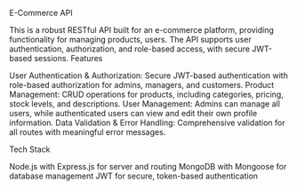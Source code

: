 E-Commerce API

This is a robust RESTful API built for an e-commerce platform, providing functionality for managing products, users. The API supports user authentication, authorization, and role-based access, with secure JWT-based sessions.
Features

User Authentication & Authorization: Secure JWT-based authentication with role-based authorization for admins, managers, and customers.
Product Management: CRUD operations for products, including categories, pricing, stock levels, and descriptions.
User Management: Admins can manage all users, while authenticated users can view and edit their own profile information.
Data Validation & Error Handling: Comprehensive validation for all routes with meaningful error messages.

Tech Stack

Node.js with Express.js for server and routing
MongoDB with Mongoose for database management
JWT for secure, token-based authentication

